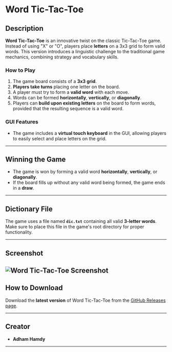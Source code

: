 # Word Tic-Tac-Toe

## Description  
**Word Tic-Tac-Toe** is an innovative twist on the classic Tic-Tac-Toe game. Instead of using "X" or "O", players place **letters** on a 3x3 grid to form valid words. This version introduces a linguistic challenge to the traditional game mechanics, combining strategy and vocabulary skills.  

### How to Play  
1. The game board consists of a **3x3 grid**.  
2. **Players take turns** placing one letter on the board.  
3. A player must try to form a **valid word** with each move.  
4. Words can be formed **horizontally**, **vertically**, or **diagonally**.  
5. Players can **build upon existing letters** on the board to form words, provided that the resulting sequence is a valid word.  

### GUI Features  
- The game includes a **virtual touch keyboard** in the GUI, allowing players to easily select and place letters on the grid.  

---

## Winning the Game  
- The game is won by forming a valid word **horizontally**, **vertically**, or **diagonally**.  
- If the board fills up without any valid word being formed, the game ends in a **draw**.  

---

## Dictionary File  
The game uses a file named **`dic.txt`** containing all valid **3-letter words**. Make sure to place this file in the game's root directory for proper functionality.

---

## Screenshot  
![Word Tic-Tac-Toe Screenshot](https://github.com/user-attachments/assets/b7134152-d9bd-40e7-9384-ac2abfcda527)
---

## How to Download  
Download the **latest version** of Word Tic-Tac-Toe from the [GitHub Releases page](https://github.com/adhamhamdy3/Word-Tic-Tac-Toe/releases/).  

---

## Creator  
- **Adham Hamdy**

---
